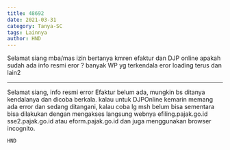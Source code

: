 ```yaml
---
title: 48692
date: 2021-03-31
category: Tanya-SC
tags: Lainnya
author: HND
---
```


Selamat siang mba/mas izin bertanya kmren efaktur dan DJP online apakah sudah ada info resmi eror ? banyak WP yg terkendala eror loading terus dan lain2

---

Selamat siang, info resmi error Efaktur belum ada, mungkin bs ditanya kendalanya dan dicoba berkala. kalau untuk DJPOnline kemarin memang ada error dan sedang ditangani, kalau coba lg msh belum bisa sementara bisa dilakukan dengan mengakses langsung webnya efiling.pajak.go.id sse2.pajak.go.id atau eform.pajak.go.id dan juga menggunakan browser incognito.

`HND`
